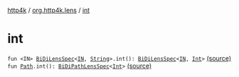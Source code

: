 [http4k](../index.md) / [org.http4k.lens](index.md) / [int](./int.md)

# int

`fun <IN> `[`BiDiLensSpec`](-bi-di-lens-spec/index.md)`<`[`IN`](int.md#IN)`, `[`String`](https://kotlinlang.org/api/latest/jvm/stdlib/kotlin/-string/index.html)`>.int(): `[`BiDiLensSpec`](-bi-di-lens-spec/index.md)`<`[`IN`](int.md#IN)`, `[`Int`](https://kotlinlang.org/api/latest/jvm/stdlib/kotlin/-int/index.html)`>` [(source)](https://github.com/http4k/http4k/blob/master/http4k-core/src/main/kotlin/org/http4k/lens/lensSpec.kt#L218)
`fun `[`Path`](-path/index.md)`.int(): `[`BiDiPathLensSpec`](-bi-di-path-lens-spec/index.md)`<`[`Int`](https://kotlinlang.org/api/latest/jvm/stdlib/kotlin/-int/index.html)`>` [(source)](https://github.com/http4k/http4k/blob/master/http4k-core/src/main/kotlin/org/http4k/lens/path.kt#L98)